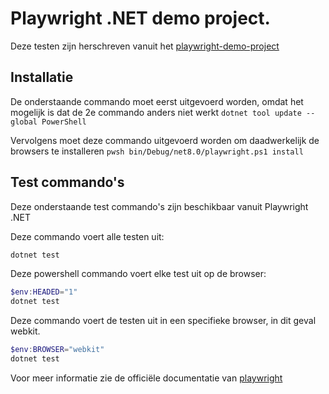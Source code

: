 # Playwright .NET demo project.
Deze testen zijn herschreven vanuit het [playwright-demo-project]("https://github.com/jeroenhuinink/playwright-demo")

## Installatie
De onderstaande commando moet eerst uitgevoerd worden, omdat het mogelijk is dat de 2e commando anders niet werkt
`dotnet tool update --global PowerShell`

Vervolgens moet deze commando uitgevoerd worden om daadwerkelijk de browsers te installeren
`pwsh bin/Debug/net8.0/playwright.ps1 install`

## Test commando's
Deze onderstaande test commando's zijn beschikbaar vanuit Playwright .NET

Deze commando voert alle testen uit:
```powershell
dotnet test
```

Deze powershell commando voert elke test uit op de browser:

```powershell
$env:HEADED="1"
dotnet test
```

Deze commando voert de testen uit in een specifieke browser, in dit geval webkit.
```powershell
$env:BROWSER="webkit"
dotnet test
```

Voor meer informatie zie de officiële documentatie van [playwright]("https://playwright.dev/dotnet/docs/running-tests")
